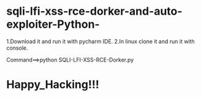 # sqli-lfi-xss-rce-dorker-and-auto-exploiter-Python-
1.Download it and run it with pycharm  IDE.
2.In linux clone it and run it with console.

Command==>python SQLI-LFI-XSS-RCE-Dorker.py

# Happy_Hacking!!!
